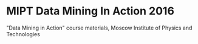 # MIPT Data Mining In Action 2016
"Data Mining in Action" course materials, Moscow Institute of Physics and Technologies



